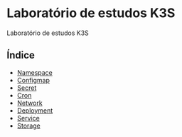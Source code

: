 # Laboratório de estudos K3S

Laboratório de estudos K3S

## Índice

* [Namespace](./namespace)
* [Configmap]()
* [Secret]()
* [Cron]()
* [Network]()
* [Deployment]()
* [Service]()
* [Storage]()